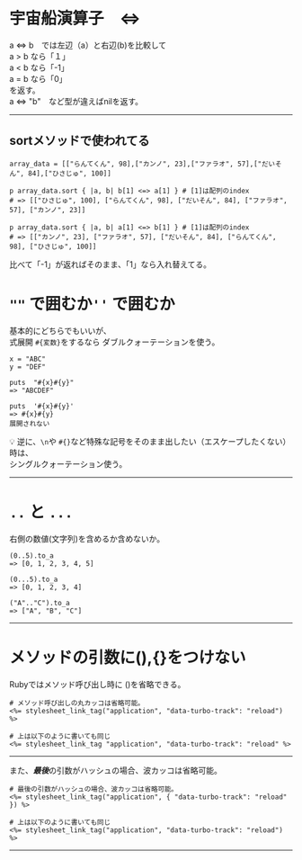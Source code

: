 # 宇宙船演算子　<=>
a <=> b　では左辺（a）と右辺(b)を比較して    
a > b なら「１」   
a < b なら「-1」    
a = b なら「0」   
を返す。  
a <=> "b"　など型が違えばnilを返す。
***

## sortメソッドで使われてる
~~~
array_data = [["らんてくん", 98],["カンノ", 23],["ファラオ", 57],["だいそん", 84],["ひさじゅ", 100]]

p array_data.sort { |a, b| b[1] <=> a[1] } # [1]は配列のindex
# => [["ひさじゅ", 100], ["らんてくん", 98], ["だいそん", 84], ["ファラオ", 57], ["カンノ", 23]]

p array_data.sort { |a, b| a[1] <=> b[1] } # [1]は配列のindex
# => [["カンノ", 23], ["ファラオ", 57], ["だいそん", 84], ["らんてくん", 98], ["ひさじゅ", 100]]
~~~
比べて「-1」が返ればそのまま、「1」なら入れ替えてる。

# `""` で囲むか`''` で囲むか
基本的にどちらでもいいが、    
式展開 `#{変数}`をするなら ダブルクォーテーションを使う。
~~~
x = "ABC"
y = "DEF"

puts  "#{x}#{y}"
=> "ABCDEF"

puts  '#{x}#{y}'
=> #{x}#{y}
展開されない
~~~
💡 逆に、`\n`や `#{}`など特殊な記号をそのまま出したい（エスケープしたくない）時は、    
シングルクォーテーション使う。
***

# `..` と `...`
右側の数値(文字列)を含めるか含めないか。
~~~
(0..5).to_a
=> [0, 1, 2, 3, 4, 5]

(0...5).to_a
=> [0, 1, 2, 3, 4]

("A".."C").to_a
=> ["A", "B", "C"]
~~~
***

# メソッドの引数に(),{}をつけない
Rubyではメソッド呼び出し時に ()を省略できる。
~~~
# メソッド呼び出しの丸カッコは省略可能。
<%= stylesheet_link_tag("application", "data-turbo-track": "reload") %>

# 上は以下のように書いても同じ
<%= stylesheet_link_tag "application", "data-turbo-track": "reload" %>
~~~
***

また、***最後***の引数がハッシュの場合、波カッコは省略可能。
~~~
# 最後の引数がハッシュの場合、波カッコは省略可能。
<%= stylesheet_link_tag("application", { "data-turbo-track": "reload" }) %>

# 上は以下のように書いても同じ
<%= stylesheet_link_tag("application", "data-turbo-track": "reload") %>
~~~
***
